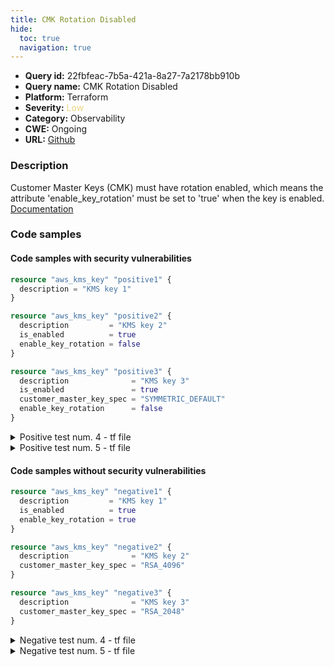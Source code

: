 ```yaml
---
title: CMK Rotation Disabled
hide:
  toc: true
  navigation: true
---
```


-   **Query id:** 22fbfeac-7b5a-421a-8a27-7a2178bb910b
-   **Query name:** CMK Rotation Disabled
-   **Platform:** Terraform
-   **Severity:** <span style="color:#edd57e">Low</span>
-   **Category:** Observability
-   **CWE:** Ongoing
-   **URL:** [Github](https://github.com/DataDog/kics/tree/master/assets/queries/terraform/aws/cmk_rotation_disabled)

### Description
Customer Master Keys (CMK) must have rotation enabled, which means the attribute 'enable_key_rotation' must be set to 'true' when the key is enabled.<br>
[Documentation](https://registry.terraform.io/providers/hashicorp/aws/latest/docs/resources/kms_key#enable_key_rotation)

### Code samples
#### Code samples with security vulnerabilities
```tf title="Positive test num. 1 - tf file" hl_lines="1"
resource "aws_kms_key" "positive1" {
  description = "KMS key 1"
}

```
```tf title="Positive test num. 2 - tf file" hl_lines="1"
resource "aws_kms_key" "positive2" {
  description         = "KMS key 2"
  is_enabled          = true
  enable_key_rotation = false
}

```
```tf title="Positive test num. 3 - tf file" hl_lines="1"
resource "aws_kms_key" "positive3" {
  description              = "KMS key 3"
  is_enabled               = true
  customer_master_key_spec = "SYMMETRIC_DEFAULT"
  enable_key_rotation      = false
}

```
<details><summary>Positive test num. 4 - tf file</summary>

```tf hl_lines="1"
resource "aws_kms_key" "positive4" {
  description              = "KMS key 4"
  customer_master_key_spec = "SYMMETRIC_DEFAULT"
  enable_key_rotation      = false
}

```
</details>
<details><summary>Positive test num. 5 - tf file</summary>

```tf hl_lines="1"
resource "aws_kms_key" "positive5" {
  description              = "KMS key 5"
  customer_master_key_spec = "RSA_2048"
  enable_key_rotation      = true
}

```
</details>


#### Code samples without security vulnerabilities
```tf title="Negative test num. 1 - tf file"
resource "aws_kms_key" "negative1" {
  description         = "KMS key 1"
  is_enabled          = true
  enable_key_rotation = true
}

```
```tf title="Negative test num. 2 - tf file"
resource "aws_kms_key" "negative2" {
  description              = "KMS key 2"
  customer_master_key_spec = "RSA_4096"
}

```
```tf title="Negative test num. 3 - tf file"
resource "aws_kms_key" "negative3" {
  description              = "KMS key 3"
  customer_master_key_spec = "RSA_2048"
}

```
<details><summary>Negative test num. 4 - tf file</summary>

```tf
resource "aws_kms_key" "negative4" {
  description              = "KMS key 4"
  customer_master_key_spec = "RSA_3072"
}

```
</details>
<details><summary>Negative test num. 5 - tf file</summary>

```tf
resource "aws_kms_key" "negative5" {
  description              = "KMS key 5"
  customer_master_key_spec = "SYMMETRIC_DEFAULT"
  enable_key_rotation      = true
}

```
</details>
